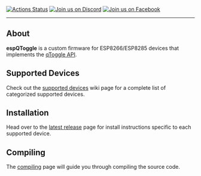 [![Actions Status](https://github.com/qtoggle/espqtoggle/workflows/Main/badge.svg)](https://github.com/qtoggle/espqtoggle/actions)
[![Join us on Discord](https://img.shields.io/discord/742719160865521714)](https://discord.gg/wwYn3jJNPM)
[![Join us on Facebook](https://img.shields.io/badge/chat-facebook-blue)](http://facebook.com/qtoggle)

---


## About

**espQToggle** is a custom firmware for ESP8266/ESP8285 devices that implements the [qToggle API](https://github.com/qtoggle/docs/wiki/API-Specifications).


## Supported Devices

Check out the [supported devices](https://github.com/qtoggle/espqtoggle/wiki/Supported-Devices) wiki page for a complete list of categorized supported devices.


## Installation

Head over to the [latest release](https://github.com/qtoggle/espqtoggle/releases/latest) page for install instructions specific to each supported device.


## Compiling

The [compiling](https://github.com/qtoggle/espqtoggle/wiki/Compiling) page will guide you through compiling the source
code.
